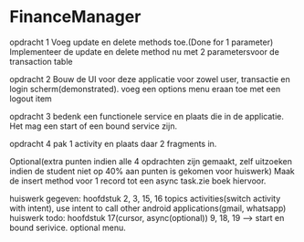 # FinanceManager
opdracht 1
Voeg update en delete methods toe.(Done for 1 parameter)
Implementeer de update en delete method nu met 2 parametersvoor de transaction table

opdracht 2
Bouw de UI voor deze applicatie
voor zowel user, transactie en login scherm(demonstrated).
voeg een options menu eraan toe met een logout item

opdracht 3
bedenk een functionele service en plaats die in de applicatie.
Het mag een start of een bound service zijn.

opdracht 4
pak 1 activity en plaats daar 2 fragments in.

Optional(extra punten indien alle 4 opdrachten zijn gemaakt, zelf uitzoeken indien de student niet op 40% aan punten is gekomen voor huiswerk)
Maak de insert method voor 1 record tot een async task.zie boek hiervoor.

huiswerk gegeven: hoofdstuk 2, 3, 15, 16 topics activities(switch activity with intent), use intent to call other android applications(gmail, whatsapp)
huiswerk todo: hoofdstuk 17(cursor, async(optional)) 9, 18, 19 --> start en bound serivice. optional menu.


